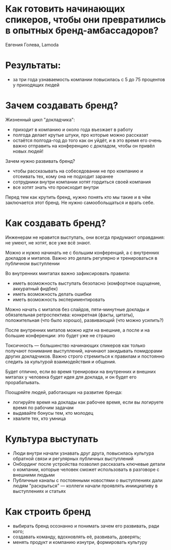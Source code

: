 # Как готовить начинающих спикеров, чтобы они превратились в опытных бренд-амбассадоров?

Евгения Голева, Lamoda

# Результаты:
 - за три года узнаваемость компании повысилась с 5 до 75 процентов у приходящих людей
 
# Зачем создавать бренд?
Жизненный цикл "докладчика":
 - приходит в компанию и около года въезжает в работу
 - полгода делает крутые штуки, про которые можно рассказат
 - остаётся полгода-год до того как он уйдёт, и в это время его очень важно отправить на конференцию с докладом, чтобы он привёл новых людей!

Зачем нужно развивать бренд?
 - чтобы рассказывать на собеседовании не про компанию и отсеивать тех, кому она не подходит заранее
 - сотрудники внутри компании хотят гордиться своей компания
 - все хотят знать что происходит внутри

Перед тем как крутить бренд, нужно понять кто мы такие и в чём заключается этот бренд. Не нужно самообольщаться и врать себе.

# Как создавать бренд?

Инженерам не нравится выступать, они всегда придумают оправдания: не умеют, не хотят, все уже всё знают.

Можно и нужно начинать не с большим конференций, а с внутренних докладов и митапов. Важно это делать регулярно и тренироваться в публичном выступлении

Во внутренних миитапах важно зафиксировать правила:
 - иметь возможность выступать безопасно (комфортное ощущение, аккуратный фидбек)
 - иметь возможность делать ошибки 
 - иметь возможность экспериментировать

Можно начать с митапов без слайдов, пяти-минутные доклады и обязательная ретроспектива: конкретная (факты, цитаты), положительная (что было хорошо), развивающий (что можно усилить?)

После внутренних митапов можно идти на внешние, а после и на большие конференции: это будет уже не страшно

Токсичность — большинство начинающих спикеров как только получают понимание выступлений, начинают закидывать помидорами других докладчиков. Важно строго стремиться к правилам и постоянно следить за культурой взаимодействия и общения.

Будет отлично, если во время тренировки на внутренних и внешних митапах у человека будет идея для доклада, и он будет его прорабатывать.

Поощряйте людей, работающих на развитие бренда:
 - логируйте время на доклады как рабочее время, если вы логируете время по рабочим задачам
 - выдавайте бонусы тем, кто молодец
 - хвалите тех, кто умница

# Культура выступать
 - Люди внутри начали узнавать друг друга, повысилась культура обратной связи и регулярных публичных выступлений
 - Онбординг после устройства позволил рассказать ключевые детали о компании, которые человек сможет использовать в разговоре с внешними людьми
 - Публичные каналы с постоянными новостями о выступлениях дали людям "раскрыться" — коллеги начали проявлять иниициативу в выступлениях и статьях

# Как строить бренд
 - выбирать бренд осознанно и понимать зачем его развивать, ради кого;
 - создавать команду, вдохновлять её, развивать, доверять;
 - менять продукт и компанию изнутри, формировать культуру


